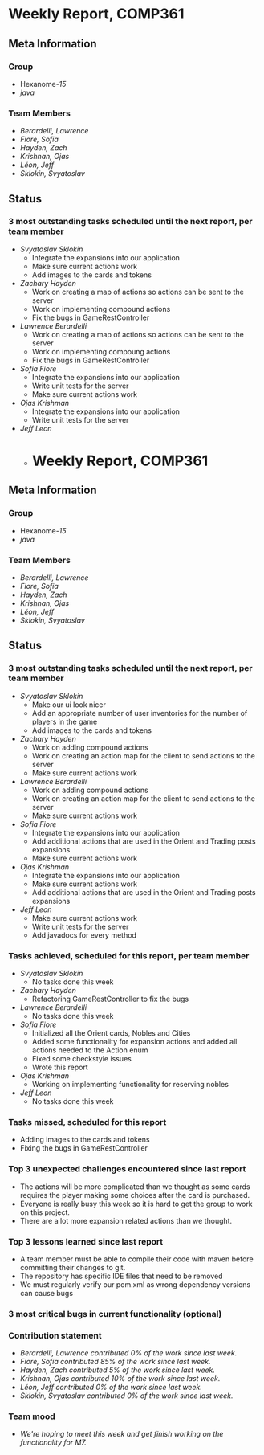# Weekly Report, COMP361

## Meta Information

### Group

 * Hexanome-*15*
 * *java*

### Team Members

 * *Berardelli, Lawrence*
 * *Fiore, Sofia*
 * *Hayden, Zach*
 * *Krishnan, Ojas*
 * *Léon, Jeff*
 * *Sklokin, Svyatoslav*

## Status

### 3 most outstanding tasks scheduled until the next report, per team member

* *Svyatoslav Sklokin*
   * Integrate the expansions into our application
   * Make sure current actions work
   * Add images to the cards and tokens
 * *Zachary Hayden*
   * Work on creating a map of actions so actions can be sent to the server
   * Work on implementing compound actions
   * Fix the bugs in GameRestController
 * *Lawrence Berardelli*
   * Work on creating a map of actions so actions can be sent to the server
   * Work on implementing compoung actions
   * Fix the bugs in GameRestController
 * *Sofia Fiore*
   * Integrate the expansions into our application
   * Write unit tests for the server
   * Make sure current actions work
 * *Ojas Krishman*
   * Integrate the expansions into our application
   * Write unit tests for the server
 * *Jeff Leon*
   * # Weekly Report, COMP361

## Meta Information

### Group

 * Hexanome-*15*
 * *java*

### Team Members

 * *Berardelli, Lawrence*
 * *Fiore, Sofia*
 * *Hayden, Zach*
 * *Krishnan, Ojas*
 * *Léon, Jeff*
 * *Sklokin, Svyatoslav*

## Status

### 3 most outstanding tasks scheduled until the next report, per team member

* *Svyatoslav Sklokin*
   * Make our ui look nicer
   * Add an appropriate number of user inventories for the number of players in the game
   * Add images to the cards and tokens
 * *Zachary Hayden*
   * Work on adding compound actions
   * Work on creating an action map for the client to send actions to the server
   * Make sure current actions work
 * *Lawrence Berardelli*
   * Work on adding compound actions
   * Work on creating an action map for the client to send actions to the server
   * Make sure current actions work
 * *Sofia Fiore*
   * Integrate the expansions into our application
   * Add additional actions that are used in the Orient and Trading posts expansions
   * Make sure current actions work
 * *Ojas Krishman*
   * Integrate the expansions into our application
   * Make sure current actions work
   * Add additional actions that are used in the Orient and Trading posts expansions
 * *Jeff Leon*
   * Make sure current actions work
   * Write unit tests for the server
   * Add javadocs for every method

### Tasks achieved, scheduled for this report, per team member

 * *Svyatoslav Sklokin*
   * No tasks done this week
 * *Zachary Hayden*
   * Refactoring GameRestController to fix the bugs
 * *Lawrence Berardelli*
   * No tasks done this week
 * *Sofia Fiore*
   * Initialized all the Orient cards, Nobles and Cities
   * Added some functionality for expansion actions and added all actions needed to the Action enum
   * Fixed some checkstyle issues
   * Wrote this report
 * *Ojas Krishman*
   * Working on implementing functionality for reserving nobles
 * *Jeff Leon*
   * No tasks done this week

### Tasks missed, scheduled for this report

  * Adding images to the cards and tokens
  * Fixing the bugs in GameRestController

### Top 3 unexpected challenges encountered since last report

 * The actions will be more complicated than we thought as some cards requires the player making some choices after the card is purchased.
 * Everyone is really busy this week so it is hard to get the group to work on this project.
 * There are a lot more expansion related actions than we thought.

### Top 3 lessons learned since last report

 * A team member must be able to compile their code with maven before committing their changes to git.
 * The repository has specific IDE files that need to be removed
 * We must regularly verify our pom.xml as wrong dependency versions can cause bugs 

### 3 most critical bugs in current functionality (optional)


### Contribution statement

 * *Berardelli, Lawrence contributed 0% of the work since last week.*
 * *Fiore, Sofia contributed 85% of the work since last week.*
 * *Hayden, Zach contributed 5% of the work since last week.*
 * *Krishnan, Ojas contributed 10% of the work since last week.*
 * *Léon, Jeff contributed 0% of the work since last week.*
 * *Sklokin, Svyatoslav contributed 0% of the work since last week.*

### Team mood

 * *We're hoping to meet this week and get finish working on the functionality for M7.*
  
